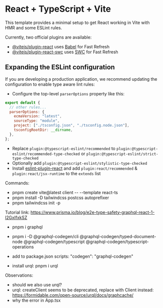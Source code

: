 # React + TypeScript + Vite

This template provides a minimal setup to get React working in Vite with HMR and some ESLint rules.

Currently, two official plugins are available:

- [@vitejs/plugin-react](https://github.com/vitejs/vite-plugin-react/blob/main/packages/plugin-react/README.md) uses [Babel](https://babeljs.io/) for Fast Refresh
- [@vitejs/plugin-react-swc](https://github.com/vitejs/vite-plugin-react-swc) uses [SWC](https://swc.rs/) for Fast Refresh

## Expanding the ESLint configuration

If you are developing a production application, we recommend updating the configuration to enable type aware lint rules:

- Configure the top-level `parserOptions` property like this:

```js
export default {
  // other rules...
  parserOptions: {
    ecmaVersion: "latest",
    sourceType: "module",
    project: ["./tsconfig.json", "./tsconfig.node.json"],
    tsconfigRootDir: __dirname,
  },
};
```

- Replace `plugin:@typescript-eslint/recommended` to `plugin:@typescript-eslint/recommended-type-checked` or `plugin:@typescript-eslint/strict-type-checked`
- Optionally add `plugin:@typescript-eslint/stylistic-type-checked`
- Install [eslint-plugin-react](https://github.com/jsx-eslint/eslint-plugin-react) and add `plugin:react/recommended` & `plugin:react/jsx-runtime` to the `extends` list

Commands:

- pnpm create vite@latest client -- --template react-ts
- pnpm install -D tailwindcss postcss autoprefixer
- pnpm tailwindcss init -p

Tutorial link: https://www.prisma.io/blog/e2e-type-safety-graphql-react-1-I2GxIfxkSZ

- pnpm i graphql
- pnpm i -D @graphql-codegen/cli @graphql-codegen/typed-document-node @graphql-codegen/typescript @graphql-codegen/typescript-operations
- add to package.json scripts: "codegen": "graphql-codegen"

- install urql: pnpm i urql

Observations:

- should we also use urql?
- urql: createClient seems to be deprecated, replace with Client instead: https://formidable.com/open-source/urql/docs/graphcache/
- why the error in App.tsx
